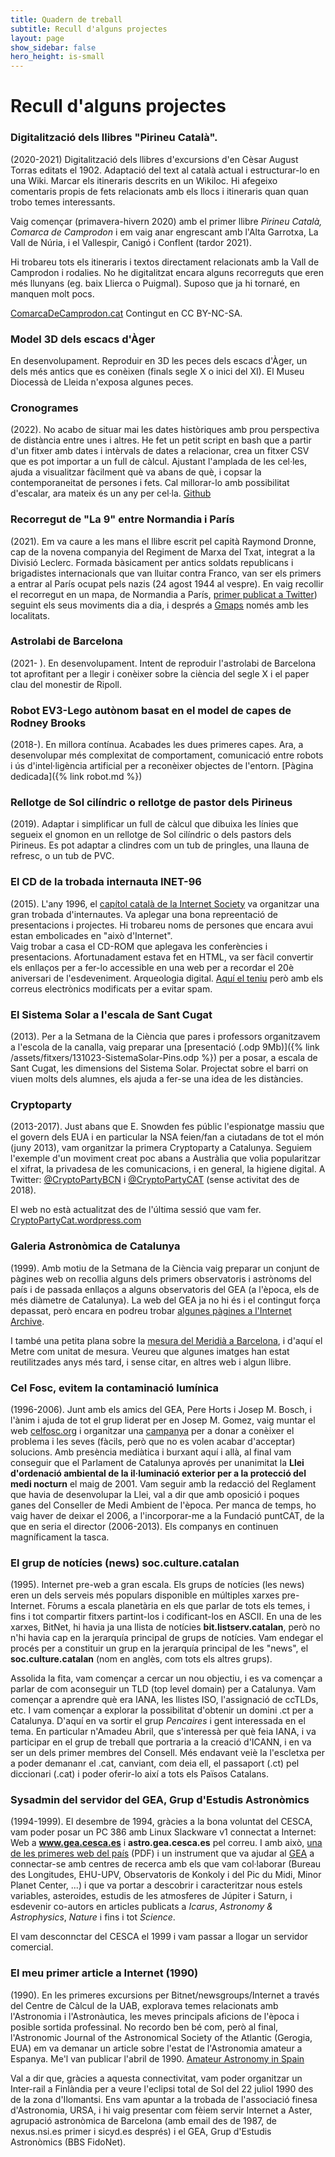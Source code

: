 ```yaml
---
title: Quadern de treball
subtitle: Recull d'alguns projectes
layout: page
show_sidebar: false
hero_height: is-small
---
```


# Recull d'alguns projectes



### Digitalització dels llibres "Pirineu Català".
(2020-2021) Digitalització dels llibres d'excursions d'en Cèsar August Torras editats el 1902. Adaptació del text al català actual i estructurar-lo en una Wiki. Marcar els itineraris descrits en un Wikiloc. Hi afegeixo comentaris propis de fets relacionats amb els llocs i itineraris quan quan trobo temes interessants.

Vaig començar (primavera-hivern 2020) amb el primer llibre *Pirineu Català, Comarca de Camprodon* i em vaig anar engrescant amb l'Alta Garrotxa, La Vall de Núria, i el Vallespir, Canigó i Conflent (tardor 2021).

Hi trobareu tots els itineraris i textos directament relacionats amb la Vall de Camprodon i rodalies. No he digitalitzat encara alguns recorreguts que eren més llunyans (eg. baix Llierca o Puigmal). Suposo que ja hi tornaré, en manquen molt pocs. 

[ComarcaDeCamprodon.cat](https://comarcadecamprodon.cat) Contingut en CC BY-NC-SA.


### Model 3D dels escacs d'Àger
En desenvolupament. Reproduir en 3D les peces dels escacs d'Àger, un dels més antics que es conèixen (finals segle X o inici del XI). El Museu Diocessà de Lleida n'exposa algunes peces.


### Cronogrames
(2022). No acabo de situar mai les dates històriques amb prou perspectiva de distància entre unes i altres. He fet un petit script en bash que a partir d'un fitxer amb dates i intèrvals de dates a relacionar, crea un fitxer CSV que es pot importar a un full de càlcul. Ajustant l'amplada de les cel·les, ajuda a visualitzar fàcilment què va abans de què, i copsar la contemporaneitat de persones i fets. Cal millorar-lo amb possibilitat d'escalar, ara mateix és un any per cel·la. [Github](https://github.com/jordiipa/LineaDelTemps)


### Recorregut de "La 9" entre Normandia i París
(2021). Em va caure a les mans el llibre escrit pel capità Raymond Dronne, cap de la novena companyia del Regiment de Marxa del Txat, integrat a la Divisió Leclerc. Formada bàsicament per antics soldats republicans i brigadistes internacionals que van lluitar contra Franco, van ser els primers a entrar al París ocupat pels nazis (24 agost 1944 al vespre). En vaig recollir el recorregut en un mapa, de Normandia a París, [primer publicat a Twitter](https://twittter.com/jordiipa/status/1422791996402507779?s=21)) seguint els seus moviments dia a dia, i després a [Gmaps](https://www.google.com/maps/d/edit?mid=13s5i21hMzjrllRgu-H5S1yzyywU1ZrFX&ll=48.66065975124573%2C-0.5378285221907753&z=8) només amb les localitats.


### Astrolabi de Barcelona
(2021- ). En desenvolupament. Intent de reproduir l'astrolabi de Barcelona tot aprofitant per a llegir i conèixer sobre la ciència del segle X i el paper clau del monestir de Ripoll.


### Robot EV3-Lego autònom basat en el model de capes de Rodney Brooks
(2018-). En millora contínua. Acabades les dues primeres capes. Ara, a desenvolupar més complexitat de comportament, comunicació entre robots i ús d'intel·ligència artificial per a reconèixer objectes de l'entorn. [Pàgina dedicada]({% link robot.md %})


### Rellotge de Sol cilíndric o rellotge de pastor dels Pirineus
(2019). Adaptar i simplificar un full de càlcul que dibuixa les línies que segueix el gnomon en un rellotge de Sol cilíndric o dels pastors dels Pirineus. Es pot adaptar a clindres com un tub de pringles, una llauna de refresc, o un tub de PVC. 


### El CD de la trobada internauta INET-96
(2015). L'any 1996, el [capítol català de la Internet Society](https://isoc.cat) va organitzar una gran trobada d'internautes. Va aplegar una bona repreentació de presentacions i projectes. Hi trobareu noms de persones que encara avui estan embolicades en "això d'Internet".  
Vaig trobar a casa el CD-ROM que aplegava les conferències i presentacions. Afortunadament estava fet en HTML, va ser fàcil convertir els enllaços per a fer-lo accessible en una web per a recordar el 20è aniversari de l'esdeveniment. Arqueologia digital. [Aquí el teniu](https://www.iparraguirre.net/INET96/) però amb els correus electrònics modificats per a evitar spam.


### El Sistema Solar a l'escala de Sant Cugat
(2013). Per a la Setmana de la Ciència que pares i professors organitzavem a l'escola de la canalla, vaig preparar una [presentació (.odp 9Mb)]({% link /assets/fitxers/131023-SistemaSolar-Pins.odp %}) per a posar, a escala de Sant Cugat, les dimensions del Sistema Solar. Projectat sobre el barri on viuen molts dels alumnes, els ajuda a fer-se una idea de les distàncies. 


### Cryptoparty
(2013-2017). Just abans que E. Snowden fes públic l'espionatge massiu que el govern dels EUA i en particular la NSA feien/fan a ciutadans de tot el món (juny 2013), vam organitzar la primera Cryptoparty a Catalunya. Seguiem l'exemple d'un moviment creat poc abans a Austràlia que volia popularitzar el xifrat, la privadesa de les comunicacions, i en general, la higiene digital. A Twitter: [@CryptoPartyBCN](https://twitter.com/cryptopartybcn) i [@CryptoPartyCAT](https://twitter.com/cryptopartycat) (sense activitat des de 2018).

El web no està actualitzat des de l'última sessió que vam fer. [CryptoPartyCat.wordpress.com](https://cryptopartycat.wordpress.com)


### Galeria Astronòmica de Catalunya
(1999). Amb motiu de la Setmana de la Ciència vaig preparar un conjunt de pàgines web on recollia alguns dels primers observatoris i astrònoms del país i de passada enllaços a alguns observatoris del GEA (a l'època, els de més diàmetre de Catalunya). La web del GEA ja no hi és i el contingut força depassat, però encara en podreu trobar [algunes pàgines a l'Internet Archive](https://web.archive.org/web/20060205172948/http://www.astrogea.org/ipa/galeria/index.html). 

I també una petita plana sobre la [mesura del Meridià a Barcelona](https://web.archive.org/web/20060207163631/http://www.astrogea.org/ipa/galeria/bcnmetro/index.html), i d'aquí el Metre com unitat de mesura. Veureu que algunes imatges han estat reutilitzades anys més tard, i sense citar, en altres web i algun llibre.


### Cel Fosc, evitem la contaminació lumínica
(1996-2006). Junt amb els amics del GEA, Pere Horts i Josep M. Bosch, i l'ànim i ajuda de tot el grup liderat per en Josep M. Gomez, vaig muntar el web [celfosc.org](http://celfosc.org) i organitzar una [campanya](https://web.archive.org/web/20010616115204/http://www.astrogea.org/prensa/llei_cl.htm) per a donar a conèixer el problema i les seves (fàcils, però que no es volen acabar d'acceptar) solucions. Amb presència mediàtica i burxant aquí i allà, al final vam conseguir que el Parlament de Catalunya aprovés per unanimitat la **Llei d'ordenació ambiental de la il·luminació exterior per a la protecció del medi nocturn** el maig de 2001. Vam seguir amb la redacció del Reglament que havia de desenvolupar la Llei, val a dir que amb oposició i poques ganes del Conseller de Medi Ambient de l'època. Per manca de temps, ho vaig haver de deixar el 2006, a l'incorporar-me a la Fundació puntCAT, de la que en seria el director (2006-2013). Els companys en continuen magníficament la tasca.


### El grup de notícies (news) soc.culture.catalan
(1995). Internet pre-web a gran escala. Els grups de notícies (les news) eren un dels serveis més populars disponible en múltiples xarxes pre-Internet. Fòrums a escala planetària en els que parlar de tots els temes, i fins i tot compartir fitxers partint-los i codificant-los en ASCII. En una de les xarxes, BitNet, hi havia ja una llista de notícies **bit.listserv.catalan**, però no n'hi havia cap en la jerarquía principal de grups de notícies. Vam endegar el procés per a constituir un grup en la jerarquía principal de les "news", el **soc.culture.catalan** (nom en anglès, com tots els altres grups).

Assolida la fita, vam començar a cercar un nou objectiu, i es va començar a parlar de com aconseguir un TLD (top level domain) per a Catalunya. Vam començar a aprendre què era IANA, les llistes ISO, l'assignació de ccTLDs, etc. I vam començar a explorar la possibilitat d'obtenir un domini .ct per a Catalunya. D'aquí en va sortir el grup *Pencaires* i gent interessada en el tema. En particular n'Amadeu Abril, que s'interessà per què feia IANA, i va participar en el grup de treball que portraria a la creació d'ICANN, i en va ser un dels primer membres del Consell. Més endavant veiè la l'escletxa per a poder demananr el .cat, canviant, com deia ell, el passaport (.ct) pel diccionari (.cat) i poder oferir-lo així a tots els Països Catalans. 


### Sysadmin del servidor del GEA, Grup d'Estudis Astronòmics
(1994-1999). El desembre de 1994, gràcies a la bona voluntat del CESCA, vam poder posar un PC 386 amb Linux Slackware v1 connectat a Internet: Web a **www.gea.cesca.es** i **astro.gea.cesca.es** pel correu.
I amb això, [una de les primeres web del país](http://hemeroteca.lavanguardia.com/preview/1995/06/14/pagina-23/33776669/pdf.html) (PDF) i un instrument que va ajudar al [GEA](https://ca.wikipedia.org/wiki/Grup_d%27Estudis_Astron%C3%B2mics) a connectar-se amb centres de recerca amb els que vam col·laborar (Bureau des Longitudes, EHU-UPV, Observatoris de Konkoly i del Pic du Midi, Minor Planet Center, ...) i que va portar a descobrir i caracteritzar nous estels variables, asteroides, estudis de les atmosferes de Júpiter i Saturn, i esdevenir co-autors en articles publicats a *Icarus*, *Astronomy & Astrophysics*, *Nature* i fins i tot *Science*.

El vam desconnctar del CESCA el 1999 i vam passar a llogar un servidor comercial.


### El meu primer article a Internet (1990)
(1990). En les primeres excursions per Bitnet/newsgroups/Internet a través del Centre de Càlcul de la UAB, explorava temes relacionats amb l'Astronomia i l'Astronàutica, les meves principals aficions de l'època i posible sortida professinal. No recordo ben bé com, però al final, l'Astronomic Journal of the Astronomical Society of the Atlantic (Gerogia, EUA) em va demanar un article sobre l'estat de l'Astronomia amateur a Espanya. Me'l van publicar l'abril de 1990. [Amateur Astronomy in Spain](https://groups.google.com/g/sci.astro/c/6d7HAZuWhrE/m/nBtUjTwdKfgJ)

Val a dir que, gràcies a aquesta connectivitat, vam poder organitzar un Inter-rail a Finlàndia per a veure l'eclipsi total de Sol del 22 juliol 1990 des de la zona d'Ilomantsi. Ens vam apuntar a la trobada de l'associació finesa d'Astronomia, URSA, i hi vaig presentar com fèiem servir Internet a Aster, agrupació astronòmica de Barcelona (amb email des de 1987, de nexus.nsi.es primer i sicyd.es després) i el GEA, Grup d'Estudis Astronòmics (BBS FidoNet). 
 
 
